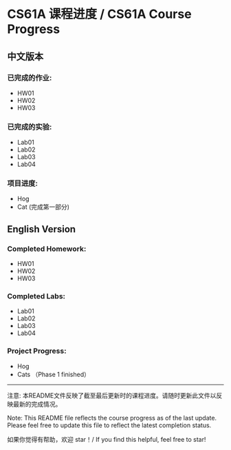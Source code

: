 # CS61A 课程进度 / CS61A Course Progress

## 中文版本

### 已完成的作业:
- HW01
- HW02
- HW03

### 已完成的实验:
- Lab01
- Lab02
- Lab03
- Lab04

### 项目进度:
- Hog 
- Cat (完成第一部分)

## English Version

### Completed Homework:
- HW01
- HW02
- HW03

### Completed Labs:
- Lab01
- Lab02
- Lab03
- Lab04

### Project Progress:
- Hog
- Cats （Phase 1 finished）
---

注意: 本README文件反映了截至最后更新时的课程进度。请随时更新此文件以反映最新的完成情况。

Note: This README file reflects the course progress as of the last update. Please feel free to update this file to reflect the latest completion status.

如果你觉得有帮助，欢迎 star！/ If you find this helpful, feel free to star!